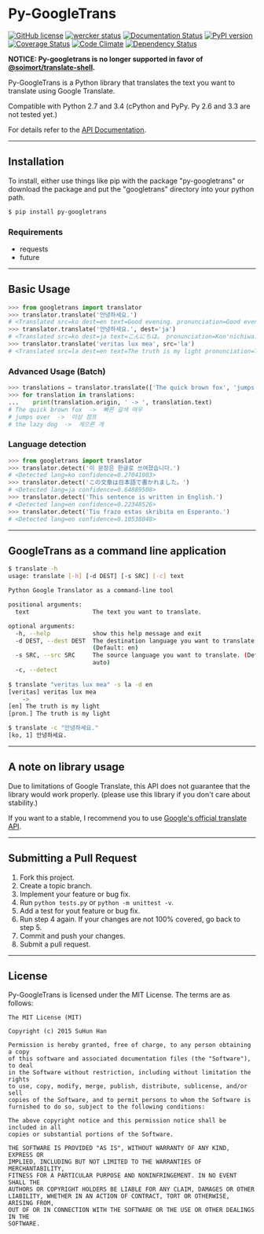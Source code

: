 # Py-GoogleTrans

[![GitHub license](https://img.shields.io/github/license/mashape/apistatus.svg)](http://opensource.org/licenses/MIT)
[![wercker status](https://app.wercker.com/status/b888422b2e335c431f9a10bd8b2768cd/s "wercker status")](https://app.wercker.com/project/bykey/b888422b2e335c431f9a10bd8b2768cd)
[![Documentation Status](https://readthedocs.org/projects/py-googletrans/badge/?version=latest)](https://readthedocs.org/projects/py-googletrans/?badge=latest)
[![PyPI version](https://badge.fury.io/py/py-googletrans.svg)](http://badge.fury.io/py/py-googletrans)
[![Coverage Status](https://coveralls.io/repos/ssut/py-googletrans/badge.svg)](https://coveralls.io/r/ssut/py-googletrans)
[![Code Climate](https://codeclimate.com/github/ssut/py-googletrans/badges/gpa.svg)](https://codeclimate.com/github/ssut/py-googletrans)
[![Dependency Status](https://gemnasium.com/ssut/py-googletrans.svg)](https://gemnasium.com/ssut/py-googletrans)

**NOTICE: Py-googletrans is no longer supported in favor of [@soimort/translate-shell](https://github.com/soimort/translate-shell).**

Py-GoogleTrans is a Python library that translates the text you want to translate using Google Translate.

Compatible with Python 2.7 and 3.4 (cPython and PyPy. Py 2.6 and 3.3 are not tested yet.)

For details refer to the [API Documentation](https://py-googletrans.readthedocs.org/en/latest/googletrans.html).

---

## Installation

To install, either use things like pip with the package "py-googletrans" or download the package and put the "googletrans" directory into your python path.

```bash
$ pip install py-googletrans
```

### Requirements

- requests
- future

---

## Basic Usage

```python
>>> from googletrans import translator
>>> translator.translate('안녕하세요.')
# <Translated src=ko dest=en text=Good evening. pronunciation=Good evening.>
>>> translator.translate('안녕하세요.', dest='ja')
# <Translated src=ko dest=ja text=こんにちは。 pronunciation=Kon'nichiwa.>
>>> translator.translate('veritas lux mea', src='la')
# <Translated src=la dest=en text=The truth is my light pronunciation=The truth is my light>
```

### Advanced Usage (Batch)

```python
>>> translations = translator.translate(['The quick brown fox', 'jumps over', 'the lazy dog'], dest='ko')
>>> for translation in translations:
...    print(translation.origin, ' -> ', translation.text)
# The quick brown fox  ->  빠른 갈색 여우
# jumps over  ->  이상 점프
# the lazy dog  ->  게으른 개
```

### Language detection

```python
>>> from googletrans import translator
>>> translator.detect('이 문장은 한글로 쓰여졌습니다.')
# <Detected lang=ko confidence=0.27041003>
>>> translator.detect('この文章は日本語で書かれました。')
# <Detected lang=ja confidence=0.64889508>
>>> translator.detect('This sentence is written in English.')
# <Detected lang=en confidence=0.22348526>
>>> translator.detect('Tiu frazo estas skribita en Esperanto.')
# <Detected lang=eo confidence=0.10538048>
```

---

## GoogleTrans as a command line application

```bash
$ translate -h
usage: translate [-h] [-d DEST] [-s SRC] [-c] text

Python Google Translator as a command-line tool

positional arguments:
  text                  The text you want to translate.

optional arguments:
  -h, --help            show this help message and exit
  -d DEST, --dest DEST  The destination language you want to translate.
                        (Default: en)
  -s SRC, --src SRC     The source language you want to translate. (Default:
                        auto)
  -c, --detect
  
$ translate "veritas lux mea" -s la -d en
[veritas] veritas lux mea
    ->
[en] The truth is my light
[pron.] The truth is my light

$ translate -c "안녕하세요."
[ko, 1] 안녕하세요.
```


---

## A note on library usage

Due to limitations of Google Translate, this API does not guarantee that the library would work properly. (please use this library if you don't care about stability.)

If you want to a stable, I recommend you to use [Google's official translate API](https://cloud.google.com/translate/docs).

---

## Submitting a Pull Request

1. Fork this project.
2. Create a topic branch.
3. Implement your feature or bug fix.
4. Run `python tests.py` or `python -m unittest -v`.
5. Add a test for yout feature or bug fix.
6. Run step 4 again. If your changes are not 100% covered, go back to step 5.
7. Commit and push your changes.
8. Submit a pull request.

---

## License

Py-GoogleTrans is licensed under the MIT License. The terms are as follows:

```
The MIT License (MIT)

Copyright (c) 2015 SuHun Han

Permission is hereby granted, free of charge, to any person obtaining a copy
of this software and associated documentation files (the "Software"), to deal
in the Software without restriction, including without limitation the rights
to use, copy, modify, merge, publish, distribute, sublicense, and/or sell
copies of the Software, and to permit persons to whom the Software is
furnished to do so, subject to the following conditions:

The above copyright notice and this permission notice shall be included in all
copies or substantial portions of the Software.

THE SOFTWARE IS PROVIDED "AS IS", WITHOUT WARRANTY OF ANY KIND, EXPRESS OR
IMPLIED, INCLUDING BUT NOT LIMITED TO THE WARRANTIES OF MERCHANTABILITY,
FITNESS FOR A PARTICULAR PURPOSE AND NONINFRINGEMENT. IN NO EVENT SHALL THE
AUTHORS OR COPYRIGHT HOLDERS BE LIABLE FOR ANY CLAIM, DAMAGES OR OTHER
LIABILITY, WHETHER IN AN ACTION OF CONTRACT, TORT OR OTHERWISE, ARISING FROM,
OUT OF OR IN CONNECTION WITH THE SOFTWARE OR THE USE OR OTHER DEALINGS IN THE
SOFTWARE.
```
